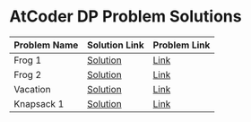 # AtCoder DP Problem Solutions

| Problem Name | Solution Link | Problem Link |
|-------------|--------------|--------------|
| Frog 1 | [Solution](./Frog_1.cpp) | [Link](https://atcoder.jp/contests/dp/tasks/dp_a) |
| Frog 2 | [Solution](./Frog_2.cpp) | [Link](https://atcoder.jp/contests/dp/tasks/dp_b) |
| Vacation | [Solution](./Vacation.cpp) | [Link](https://atcoder.jp/contests/dp/tasks/dp_c) |
| Knapsack 1 | [Solution](./Knapsack1.cpp) | [Link](https://atcoder.jp/contests/dp/tasks/dp_d) |
